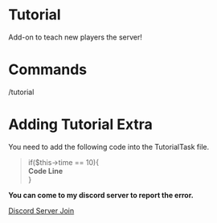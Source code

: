 # Tutorial
Add-on to teach new players the server!


# Commands
/tutorial


# Adding Tutorial Extra
You need to add the following code into the TutorialTask ​​file.
>if($this->time == 10){                                        
>**Code Line**                                        
>}

**You can come to my discord server to report the error.**

[Discord Server Join](https://discord.gg/EYtaf8Rg)
